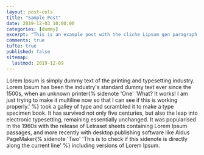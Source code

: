 ```yaml
---
layout: post-cols
title: "Sample Post"
date: 2019-12-03 10:00:00
categories: [dummy]
excerpt: "This is an example post with the cliche Lipsum gen paragraph."
comments: true
tufte: true
published: false
sitemap:
  lastmod: 2019-12-09
---
```


Lorem Ipsum is simply dummy text of the printing and typesetting industry. Lorem Ipsum has been the industry's standard dummy text ever since the 1500s, when an unknown printer{% sidenote 'One' 'What? It works! I am just trying to make it multiline now so that I can see if this is working properly.' %} took a galley of type and scrambled it to make a type specimen book. It has survived not only five centuries, but also the leap into electronic typesetting, remaining essentially unchanged. It was popularised in the 1960s with the release of Letraset sheets containing Lorem Ipsum passages, and more recently with desktop publishing software like Aldus PageMaker{% sidenote 'Two' 'This is to check if this sidenote is directly along the current line' %} including versions of Lorem Ipsum.
